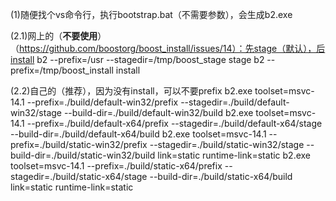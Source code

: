 (1)随便找个vs命令行，执行bootstrap.bat（不需要参数），会生成b2.exe



(2.1)网上的（**不要使用**）（https://github.com/boostorg/boost_install/issues/14）：先stage（默认），后install
b2 --prefix=/usr --stagedir=/tmp/boost_stage  stage
b2 --prefix=/tmp/boost_install  install



(2.2)自己的（推荐），因为没有install，可以不要prefix
b2.exe   toolset=msvc-14.1   --prefix=./build/default-win32/prefix  --stagedir=./build/default-win32/stage   --build-dir=./build/default-win32/build
b2.exe   toolset=msvc-14.1   --prefix=./build/default-x64/prefix      --stagedir=./build/default-x64/stage       --build-dir=./build/default-x64/build
b2.exe   toolset=msvc-14.1   --prefix=./build/static-win32/prefix     --stagedir=./build/static-win32/stage      --build-dir=./build/static-win32/build     link=static   runtime-link=static
b2.exe   toolset=msvc-14.1   --prefix=./build/static-x64/prefix         --stagedir=./build/static-x64/stage          --build-dir=./build/static-x64/build         link=static   runtime-link=static

